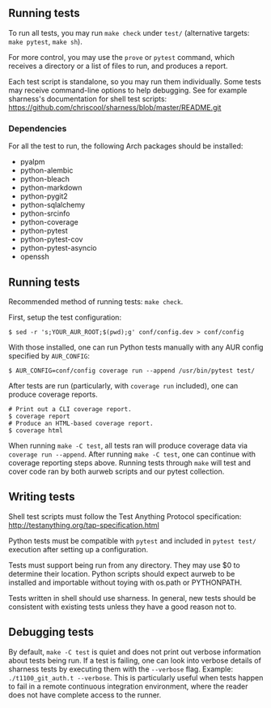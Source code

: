 Running tests
-------------

To run all tests, you may run `make check` under `test/` (alternative targets:
`make pytest`, `make sh`).

For more control, you may use the `prove` or `pytest` command, which receives a
directory or a list of files to run, and produces a report.

Each test script is standalone, so you may run them individually. Some tests
may receive command-line options to help debugging. See for example sharness's
documentation for shell test scripts:
https://github.com/chriscool/sharness/blob/master/README.git

### Dependencies

For all the test to run, the following Arch packages should be installed:

- pyalpm
- python-alembic
- python-bleach
- python-markdown
- python-pygit2
- python-sqlalchemy
- python-srcinfo
- python-coverage
- python-pytest
- python-pytest-cov
- python-pytest-asyncio
- openssh

Running tests
-------------

Recommended method of running tests: `make check`.

First, setup the test configuration:

    $ sed -r 's;YOUR_AUR_ROOT;$(pwd);g' conf/config.dev > conf/config

With those installed, one can run Python tests manually with any AUR config
specified by `AUR_CONFIG`:

    $ AUR_CONFIG=conf/config coverage run --append /usr/bin/pytest test/

After tests are run (particularly, with `coverage run` included), one can
produce coverage reports.

    # Print out a CLI coverage report.
    $ coverage report
    # Produce an HTML-based coverage report.
    $ coverage html

When running `make -C test`, all tests ran will produce coverage data via
`coverage run --append`. After running `make -C test`, one can continue with
coverage reporting steps above. Running tests through `make` will test and
cover code ran by both aurweb scripts and our pytest collection.

Writing tests
-------------

Shell test scripts must follow the Test Anything Protocol specification:
http://testanything.org/tap-specification.html

Python tests must be compatible with `pytest` and included in `pytest test/`
execution after setting up a configuration.

Tests must support being run from any directory. They may use $0 to determine
their location. Python scripts should expect aurweb to be installed and
importable without toying with os.path or PYTHONPATH.

Tests written in shell should use sharness. In general, new tests should be
consistent with existing tests unless they have a good reason not to.

Debugging tests
---------------

By default, `make -C test` is quiet and does not print out verbose information
about tests being run. If a test is failing, one can look into verbose details
of sharness tests by executing them with the `--verbose` flag. Example:
`./t1100_git_auth.t --verbose`. This is particularly useful when tests happen
to fail in a remote continuous integration environment, where the reader does
not have complete access to the runner.
